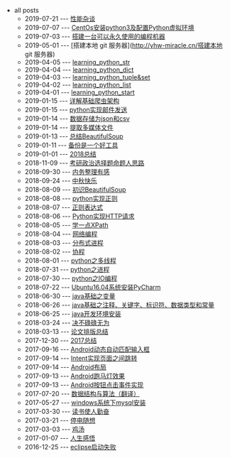 * all posts
  * 2019-07-21 --- [性能杂谈](http://yhw-miracle.cn/性能杂谈)
  * 2019-07-07 --- [CentOs安装python3及配置Python虚拟环境](http://yhw-miracle.cn/CentOs安装python3及配置Python虚拟环境)
  * 2019-07-03 --- [搭建一台可以永久使用的编程机器](http://yhw-miracle.cn/搭建一台可以永久使用的编程机器)
  * 2019-05-01 --- [搭建本地 git 服务器](http://yhw-miracle.cn/搭建本地 git 服务器)
  * 2019-04-05 --- [learning_python_str](http://yhw-miracle.cn/learning_python_str)
  * 2019-04-04 --- [learning_python_dict](http://yhw-miracle.cn/learning_python_dict)
  * 2019-04-03 --- [learning_python_tuple&set](http://yhw-miracle.cn/learning_python_tuple&set)
  * 2019-04-02 --- [learning_python_list](http://yhw-miracle.cn/learning_python_list)
  * 2019-04-01 --- [learning_python_start](http://yhw-miracle.cn/learning_python_start)
  * 2019-01-15 --- [详解基础爬虫架构](http://yhw-miracle.cn/详解基础爬虫架构)
  * 2019-01-15 --- [python实现邮件发送](http://yhw-miracle.cn/python实现邮件发送)
  * 2019-01-14 --- [数据存储为json和csv](http://yhw-miracle.cn/数据存储为json和csv)
  * 2019-01-14 --- [提取多媒体文件](http://yhw-miracle.cn/提取多媒体文件)
  * 2019-01-13 --- [总结BeautifulSoup](http://yhw-miracle.cn/总结BeautifulSoup)
  * 2019-01-11 --- [备份是一个好工具](http://yhw-miracle.cn/备份是一个好工具)
  * 2019-01-01 --- [2018总结](http://yhw-miracle.cn/2018总结)
  * 2018-11-09 --- [考研政治选择题命题人思路](http://yhw-miracle.cn/考研政治选择题命题人思路)
  * 2018-09-30 --- [内务整理有感](http://yhw-miracle.cn/内务整理有感)
  * 2018-09-24 --- [中秋快乐](http://yhw-miracle.cn/中秋快乐)
  * 2018-08-09 --- [初识BeautifulSoup](http://yhw-miracle.cn/初识BeautifulSoup)
  * 2018-08-08 --- [python实现正则](http://yhw-miracle.cn/python实现正则)
  * 2018-08-07 --- [正则表达式](http://yhw-miracle.cn/正则表达式)
  * 2018-08-06 --- [Python实现HTTP请求](http://yhw-miracle.cn/Python实现HTTP请求)
  * 2018-08-05 --- [学一点XPath](http://yhw-miracle.cn/学一点XPath)
  * 2018-08-04 --- [网络编程](http://yhw-miracle.cn/网络编程)
  * 2018-08-03 --- [分布式进程](http://yhw-miracle.cn/分布式进程)
  * 2018-08-02 --- [协程](http://yhw-miracle.cn/协程)
  * 2018-08-01 --- [python之多线程](http://yhw-miracle.cn/python之多线程)
  * 2018-07-31 --- [python之进程](http://yhw-miracle.cn/python之进程)
  * 2018-07-30 --- [python之IO编程](http://yhw-miracle.cn/python之IO编程)
  * 2018-07-22 --- [Ubuntu16.04系统安装PyCharm](http://yhw-miracle.cn/Ubuntu16.04系统安装PyCharm)
  * 2018-06-30 --- [java基础之变量](http://yhw-miracle.cn/java基础之变量)
  * 2018-06-26 --- [java基础之注释、关键字、标识符、数据类型和常量](http://yhw-miracle.cn/java基础之注释、关键字、标识符、数据类型和常量)
  * 2018-06-25 --- [java开发环境安装](http://yhw-miracle.cn/java开发环境安装)
  * 2018-03-24 --- [决不碌碌无为](http://yhw-miracle.cn/决不碌碌无为)
  * 2018-03-13 --- [论文排版总结](http://yhw-miracle.cn/论文排版总结)
  * 2017-12-30 --- [2017总结](http://yhw-miracle.cn/2017总结)
  * 2017-09-16 --- [Android动态自动匹配输入框](http://yhw-miracle.cn/Android动态自动匹配输入框)
  * 2017-09-14 --- [Intent实现页面之间跳转](http://yhw-miracle.cn/Intent实现页面之间跳转)
  * 2017-09-14 --- [Android布局](http://yhw-miracle.cn/Android布局)
  * 2017-09-13 --- [Android跑马灯效果](http://yhw-miracle.cn/Android跑马灯效果)
  * 2017-09-13 --- [Android按钮点击事件实现](http://yhw-miracle.cn/Android按钮点击事件实现)
  * 2017-07-20 --- [数据结构与算法（翻译）](http://yhw-miracle.cn/数据结构与算法（翻译）)
  * 2017-05-27 --- [windows系统下mysql安装](http://yhw-miracle.cn/windows系统下mysql安装)
  * 2017-03-30 --- [读书使人勤奋](http://yhw-miracle.cn/读书使人勤奋)
  * 2017-03-21 --- [停电随想](http://yhw-miracle.cn/停电随想)
  * 2017-03-03 --- [鸡汤](http://yhw-miracle.cn/鸡汤)
  * 2017-01-07 --- [人生感悟](http://yhw-miracle.cn/人生感悟)
  * 2016-12-25 --- [eclipse启动失败](http://yhw-miracle.cn/eclipse启动失败)
